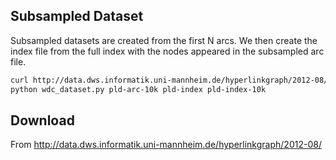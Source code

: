 ## Subsampled Dataset

Subsampled datasets are created from the first N arcs.  We then create the
index file from the full index with the nodes appeared in the subsampled arc
file.

```bash
curl http://data.dws.informatik.uni-mannheim.de/hyperlinkgraph/2012-08/pld-arc | head -n 10000 > pld-arc-10k
python wdc_dataset.py pld-arc-10k pld-index pld-index-10k
```

## Download

From http://data.dws.informatik.uni-mannheim.de/hyperlinkgraph/2012-08/

